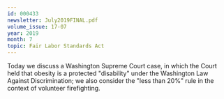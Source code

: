 ```yaml
---
id: 000433
newsletter: July2019FINAL.pdf
volume_issue: 17-07
year: 2019
month: 7
topic: Fair Labor Standards Act
---
```


Today we discuss a Washington Supreme Court case, in which the Court held that obesity is a protected "disability" under the Washington Law Against Discrimination; we also consider the "less than 20%" rule in the context of volunteer firefighting.